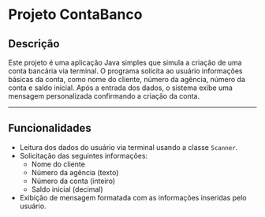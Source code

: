 # Projeto ContaBanco

## Descrição

Este projeto é uma aplicação Java simples que simula a criação de uma conta bancária via terminal. O programa solicita ao usuário informações básicas da conta, como nome do cliente, número da agência, número da conta e saldo inicial. Após a entrada dos dados, o sistema exibe uma mensagem personalizada confirmando a criação da conta.

---

## Funcionalidades

- Leitura dos dados do usuário via terminal usando a classe `Scanner`.
- Solicitação das seguintes informações:
  - Nome do cliente
  - Número da agência (texto)
  - Número da conta (inteiro)
  - Saldo inicial (decimal)
- Exibição de mensagem formatada com as informações inseridas pelo usuário.

